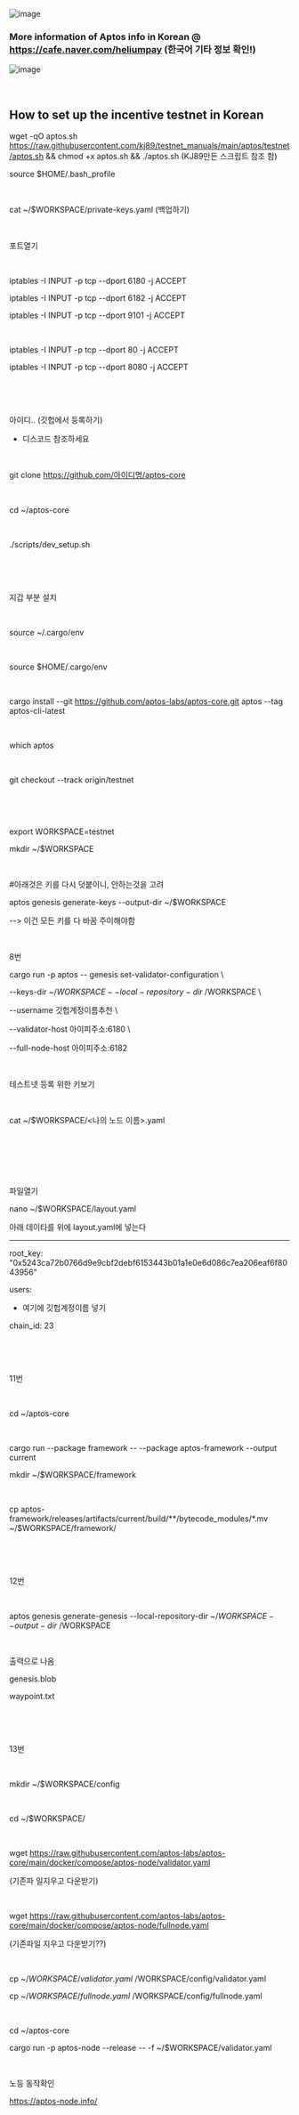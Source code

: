 ![image](https://user-images.githubusercontent.com/80145663/169500428-2671ed83-2dbf-458c-bf99-01e54b678016.png)

### More information of Aptos info in Korean @ https://cafe.naver.com/heliumpay (한국어 기타 정보 확인!)

![image](https://user-images.githubusercontent.com/80145663/169501101-8ea7cd20-911f-456a-b023-f3f24f07a7b0.png)

​
​
​

## How to set up the incentive testnet in Korean


wget -qO aptos.sh https://raw.githubusercontent.com/kj89/testnet_manuals/main/aptos/testnet/aptos.sh && chmod +x aptos.sh && ./aptos.sh  (KJ89만든 스크립트 참조 함) 

source $HOME/.bash_profile


​

cat ~/$WORKSPACE/private-keys.yaml (백업하기)

​

포트열기 

​

iptables -I INPUT -p tcp --dport 6180 -j ACCEPT

iptables -I INPUT -p tcp --dport 6182 -j ACCEPT

iptables -I INPUT -p tcp --dport 9101 -j ACCEPT

​

iptables -I INPUT -p tcp --dport 80 -j ACCEPT

iptables -I INPUT -p tcp --dport 8080 -j ACCEPT

​

​

아이디.. (깃헙에서 등록하기) 

 - 디스코드 참조하세요 

​

git clone https://github.com/아이디명/aptos-core 

​

cd ~/aptos-core

​

./scripts/dev_setup.sh

​

​

지갑 부분 설치 

​

source ~/.cargo/env

​

source $HOME/.cargo/env

​

cargo install --git https://github.com/aptos-labs/aptos-core.git aptos --tag aptos-cli-latest

​

which aptos

​

git checkout --track origin/testnet

​

​

export WORKSPACE=testnet

mkdir ~/$WORKSPACE

​

#아래것은 키를 다시 덧붙이니, 안하는것을 고려

aptos genesis generate-keys --output-dir ~/$WORKSPACE

 --> 이건 모든 키를 다 바꿈 주이해야함 

​

8번 

cargo run -p aptos -- genesis set-validator-configuration \

--keys-dir ~/$WORKSPACE --local-repository-dir ~/$WORKSPACE \

--username 깃헙계정이름추천 \

--validator-host 아이피주소:6180 \

--full-node-host 아이피주소:6182

​

테스트넷 등록 위한 키보기 

​

cat ~/$WORKSPACE/<나의 노드 이름>.yaml

​

​

​

파일열기 

nano ~/$WORKSPACE/layout.yaml

아래 데이타를 위에 layout.yaml에 넣는다

---

root_key: "0x5243ca72b0766d9e9cbf2debf6153443b01a1e0e6d086c7ea206eaf6f8043956"

users:

- 여기에 깃헙계정이름 넣기 

chain_id: 23

​

​

11번 

​

cd ~/aptos-core

​

cargo run --package framework -- --package aptos-framework --output current

mkdir ~/$WORKSPACE/framework

​

cp aptos-framework/releases/artifacts/current/build/**/bytecode_modules/*.mv ~/$WORKSPACE/framework/

​

​

12번 

​

aptos genesis generate-genesis --local-repository-dir ~/$WORKSPACE --output-dir ~/$WORKSPACE

​

출력으로 나옴 

genesis.blob 

waypoint.txt

​

​

13번 

​

mkdir ~/$WORKSPACE/config

​

cd ~/$WORKSPACE/

​

wget https://raw.githubusercontent.com/aptos-labs/aptos-core/main/docker/compose/aptos-node/validator.yaml 

(기존파 일지우고 다운받기)

​

wget https://raw.githubusercontent.com/aptos-labs/aptos-core/main/docker/compose/aptos-node/fullnode.yaml 

(기존파일 지우고 다운받기??)

​

cp ~/$WORKSPACE/validator.yaml ~/$WORKSPACE/config/validator.yaml

cp ~/$WORKSPACE/fullnode.yaml ~/$WORKSPACE/config/fullnode.yaml

​

cd ~/aptos-core

cargo run -p aptos-node --release -- -f ~/$WORKSPACE/validator.yaml

​

노등 동작확인 

https://aptos-node.info/
